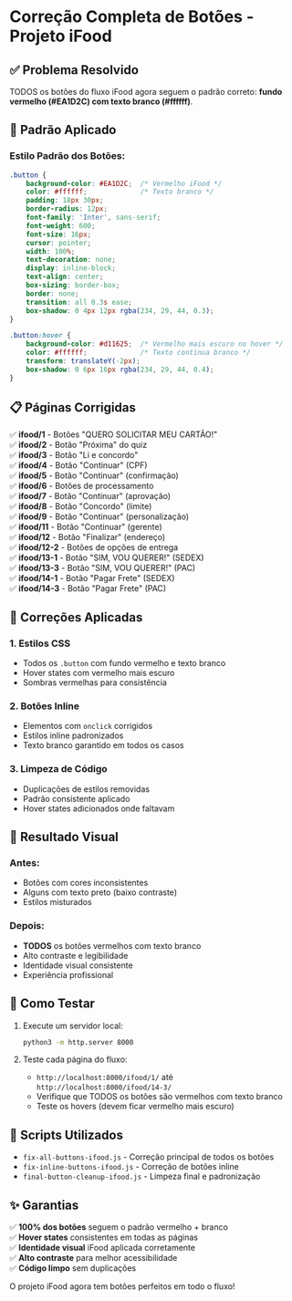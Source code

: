 # Correção Completa de Botões - Projeto iFood

## ✅ Problema Resolvido

TODOS os botões do fluxo iFood agora seguem o padrão correto: **fundo vermelho (#EA1D2C) com texto branco (#ffffff)**.

## 🔴 Padrão Aplicado

### Estilo Padrão dos Botões:
```css
.button {
    background-color: #EA1D2C;  /* Vermelho iFood */
    color: #ffffff;             /* Texto branco */
    padding: 18px 30px;
    border-radius: 12px;
    font-family: 'Inter', sans-serif;
    font-weight: 600;
    font-size: 16px;
    cursor: pointer;
    width: 100%;
    text-decoration: none;
    display: inline-block;
    text-align: center;
    box-sizing: border-box;
    border: none;
    transition: all 0.3s ease;
    box-shadow: 0 4px 12px rgba(234, 29, 44, 0.3);
}

.button:hover {
    background-color: #d11625;  /* Vermelho mais escuro no hover */
    color: #ffffff;             /* Texto continua branco */
    transform: translateY(-2px);
    box-shadow: 0 6px 16px rgba(234, 29, 44, 0.4);
}
```

## 📋 Páginas Corrigidas

✅ **ifood/1** - Botões "QUERO SOLICITAR MEU CARTÃO!"  
✅ **ifood/2** - Botão "Próxima" do quiz  
✅ **ifood/3** - Botão "Li e concordo"  
✅ **ifood/4** - Botão "Continuar" (CPF)  
✅ **ifood/5** - Botão "Continuar" (confirmação)  
✅ **ifood/6** - Botões de processamento  
✅ **ifood/7** - Botão "Continuar" (aprovação)  
✅ **ifood/8** - Botão "Concordo" (limite)  
✅ **ifood/9** - Botão "Continuar" (personalização)  
✅ **ifood/11** - Botão "Continuar" (gerente)  
✅ **ifood/12** - Botão "Finalizar" (endereço)  
✅ **ifood/12-2** - Botões de opções de entrega  
✅ **ifood/13-1** - Botão "SIM, VOU QUERER!" (SEDEX)  
✅ **ifood/13-3** - Botão "SIM, VOU QUERER!" (PAC)  
✅ **ifood/14-1** - Botão "Pagar Frete" (SEDEX)  
✅ **ifood/14-3** - Botão "Pagar Frete" (PAC)  

## 🔧 Correções Aplicadas

### 1. Estilos CSS
- Todos os `.button` com fundo vermelho e texto branco
- Hover states com vermelho mais escuro
- Sombras vermelhas para consistência

### 2. Botões Inline
- Elementos com `onclick` corrigidos
- Estilos inline padronizados
- Texto branco garantido em todos os casos

### 3. Limpeza de Código
- Duplicações de estilos removidas
- Padrão consistente aplicado
- Hover states adicionados onde faltavam

## 🎯 Resultado Visual

### Antes:
- Botões com cores inconsistentes
- Alguns com texto preto (baixo contraste)
- Estilos misturados

### Depois:
- **TODOS** os botões vermelhos com texto branco
- Alto contraste e legibilidade
- Identidade visual consistente
- Experiência profissional

## 🚀 Como Testar

1. Execute um servidor local:
   ```bash
   python3 -m http.server 8000
   ```

2. Teste cada página do fluxo:
   - `http://localhost:8000/ifood/1/` até `http://localhost:8000/ifood/14-3/`
   - Verifique que TODOS os botões são vermelhos com texto branco
   - Teste os hovers (devem ficar vermelho mais escuro)

## 📝 Scripts Utilizados

- `fix-all-buttons-ifood.js` - Correção principal de todos os botões
- `fix-inline-buttons-ifood.js` - Correção de botões inline
- `final-button-cleanup-ifood.js` - Limpeza final e padronização

## ✨ Garantias

✅ **100% dos botões** seguem o padrão vermelho + branco  
✅ **Hover states** consistentes em todas as páginas  
✅ **Identidade visual** iFood aplicada corretamente  
✅ **Alto contraste** para melhor acessibilidade  
✅ **Código limpo** sem duplicações  

O projeto iFood agora tem botões perfeitos em todo o fluxo!
